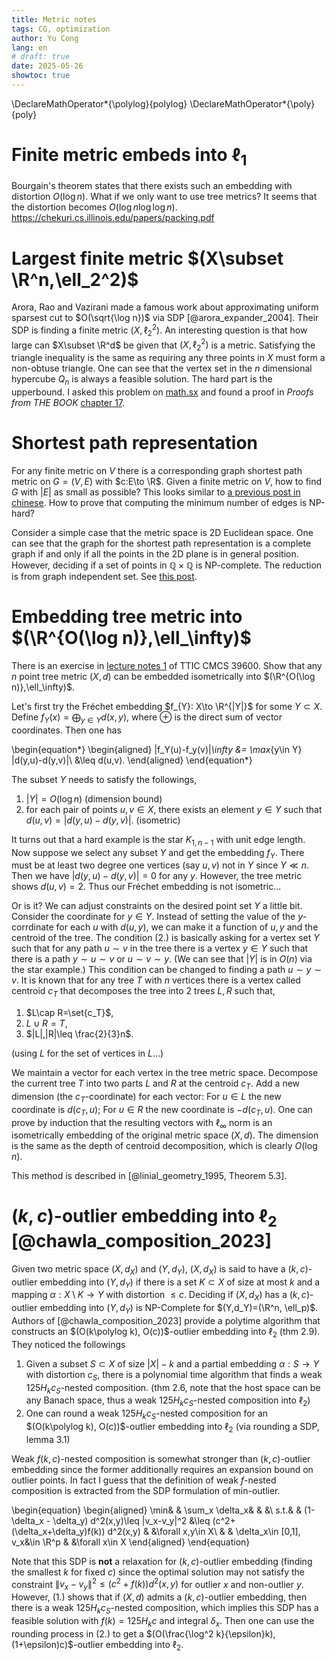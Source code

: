 ```yaml
---
title: Metric notes
tags: CG, optimization
author: Yu Cong
lang: en
# draft: true
date: 2025-05-26
showtoc: true
---
```


\DeclareMathOperator*{\polylog}{polylog}
\DeclareMathOperator*{\poly}{poly}

# Finite metric embeds into $\ell_1$

Bourgain's theorem states that there exists such an embedding with distortion $O(\log n)$. What if we only want to use tree metrics? It seems that the distortion becomes $O(\log n \log \log n)$. <https://chekuri.cs.illinois.edu/papers/packing.pdf>

# Largest finite metric $(X\subset \R^n,\ell_2^2)$

Arora, Rao and Vazirani made a famous work about approximating uniform sparsest cut to $O(\sqrt{\log n})$ via SDP [@arora_expander_2004]. Their SDP is finding a finite metric $(X,\ell_2^2)$. An interesting question is that how large can $X\subset \R^d$ be given that $(X,\ell_2^2)$ is a metric. Satisfying the triangle inequality is the same as requiring any three points in $X$ must form a non-obtuse triangle. One can see that the vertex set in the $n$ dimensional hypercube $Q_n$ is always a feasible solution. The hard part is the upperbound. I asked this problem on [math.sx](https://math.stackexchange.com/questions/5066765) and found a proof in *Proofs from THE BOOK* [chapter 17](https://link.springer.com/chapter/10.1007/978-3-662-57265-8_17).


# Shortest path representation

For any finite metric on $V$ there is a corresponding graph shortest path metric on $G=(V,E)$ with $c:E\to \R$. Given a finite metric on $V$, how to find $G$ with $|E|$ as small as possible? This looks similar to [a previous post in chinese](/posts/2023-01-26-minDAG.html). How to prove that computing the minimum number of edges is NP-hard?

Consider a simple case that the metric space is 2D Euclidean space. One can see that the graph for the shortest path representation is a complete graph if and only if all the points in the 2D plane is in general position. However, deciding if a set of points in $\mathbb Q\times \mathbb Q$ is NP-complete. The reduction is from graph independent set. See [this post](/posts/points-in-general-position.md).

# Embedding tree metric into $(\R^{O(\log n)},\ell_\infty)$

There is an exercise in [lecture notes 1](https://home.ttic.edu/~harry/teaching/pdf/lecture1.pdf) of TTIC CMCS 39600. Show that any $n$ point tree metric $(X,d)$ can be embedded isometrically into $(\R^{O(\log n)},\ell_\infty)$.

Let's first try the Fréchet embedding $f_{Y}: X\to \R^{|Y|}$ for some $Y\subset X$.
Define $f_{Y}(x)=\bigoplus_{y\in Y} d(x,y)$, where $\oplus$ is the direct sum of vector coordinates. 
Then one has

\begin{equation*}
\begin{aligned}
\|f_Y(u)-f_y(v)\|_\infty    &= \max_{y\in Y} |d(y,u)-d(y,v)|\\
                            &\leq d(u,v).
\end{aligned}
\end{equation*}

The subset $Y$ needs to satisfy the followings,

1. $|Y|=O(\log n)$ (dimension bound)
2. for each pair of points $u,v\in X$, there exists an element $y\in Y$ such that $d(u,v)=|d(y,u)-d(y,v)|$. (isometric)

It turns out that a hard example is the star $K_{1,n-1}$ with unit edge length. Now suppose we select any subset $Y$ and get the embedding $f_Y$. There must be at least two degree one vertices (say $u,v$) not in $Y$ since $Y\ll n$. Then we have $|d(y,u)-d(y,v)|=0$ for any $y$. However, the tree metric shows $d(u,v)=2$. Thus our Fréchet embedding is not isometric...

Or is it? We can adjust constraints on the desired point set $Y$ a little bit. Consider the coordinate for $y\in Y$. Instead of setting the value of the $y$-corrdinate for each $u$ with $d(u,y)$, we can make it a function of $u,y$ and the centroid of the tree. The condition (2.) is basically asking for a vertex set $Y$ such that for any path $u\sim v$ in the tree there is a vertex $y\in Y$ such that there is a path $y\sim u \sim v$ or $u\sim v \sim y$. (We can see that $|Y|$ is in $O(n)$ via the star example.)
This condition can be changed to finding a path $u\sim y\sim v$. It is known that for any tree $T$ with $n$ vertices there is a vertex called centroid $c_T$ that decomposes the tree into 2 trees $L,R$ such that,

1. $L\cap R=\set{c_T}$,
2. $L\cup R=T$,
3. $|L|,|R|\leq \frac{2}{3}n$.

(using $L$ for the set of vertices in $L$...)

We maintain a vector for each vertex in the tree metric space.
Decompose the current tree $T$ into two parts $L$ and $R$ at the centroid $c_T$. Add a new dimension (the $c_T$-coordinate) for each vector: For $u\in L$ the new coordinate is $d(c_T,u)$; For $u\in R$ the new coordinate is $-d(c_T,u)$. One can prove by induction that the resulting vectors with $\ell_\infty$ norm is an isometrically embedding of the original metric space $(X,d)$. The dimension is the same as the depth of centroid decomposition, which is clearly $O(\log n)$.

This method is described in [@linial_geometry_1995, Theorem 5.3].


# $(k,c)$-outlier embedding into $\ell_2$ [@chawla_composition_2023]

Given two metric space $(X,d_X)$ and $(Y,d_Y)$, $(X,d_X)$ is said to have a $(k,c)$-outlier embedding into $(Y,d_Y)$ if there is a set $K\subset X$ of size at most $k$ and a mapping $\alpha: X\setminus K \to Y$ with distortion $\leq c$. Deciding if $(X,d_X)$ has a $(k,c)$-outlier embedding into $(Y,d_Y)$ is NP-Complete for $(Y,d_Y)=(\R^n, \ell_p)$.
Authors of [@chawla_composition_2023] provide a polytime algorithm that constructs an $(O(k\polylog k), O(c))$-outlier embedding into $\ell_2$ (thm 2.9). They noticed the followings

1. Given a subset $S\subset X$ of size $|X|-k$ and a partial embedding $\alpha: S \to Y$ with distortion $c_S$, there is a polynomial time algorithm that finds a weak $125 H_k c_S$-nested composition. (thm 2.6, note that the host space can be any Banach space, thus a weak $125 H_k c_S$-nested composition into $\ell_2$)
2. One can round a weak $125 H_k c_S$-nested composition for an $(O(k\polylog k), O(c))$-outlier embedding into $\ell_2$ (via rounding a SDP, lemma 3.1)

Weak $f(k,c)$-nested composition is somewhat stronger than $(k,c)$-outlier embedding since the former additionally requires an expansion bound on outlier points.
In fact I guess that the definition of weak $f$-nested composition is extracted from the SDP formulation of min-outlier.

\begin{equation}
\begin{aligned}
\min&   &   \sum_x \delta_x&    &   &\\
s.t.&   &   (1-\delta_x - \delta_y) d^2(x,y)\leq \|v_x-v_y\|^2 &\leq (c^2+(\delta_x+\delta_y)f(k)) d^2(x,y) &   &\forall x,y\in X\\
    &   &   \delta_x\in [0,1], v_x&\in \R^p   &   &\forall x\in X
\end{aligned}
\end{equation}

Note that this SDP is **not** a relaxation for $(k,c)$-outlier embedding (finding the smallest $k$ for fixed $c$) since the optimal solution may not satisfy the constraint $\|v_x-v_y\|^2\leq (c^2+f(k))d^2(x,y)$ for outlier $x$ and non-outlier $y$.
However, (1.) shows that if $(X,d)$ admits a $(k,c)$-outlier embedding, then there is a weak $125 H_k c_S$-nested composition, which implies this SDP has a feasible solution with $f(k)=125 H_k c$ and integral $\delta_x$.
Then one can use the rounding process in (2.) to get a $(O(\frac{\log^2 k}{\epsilon}k),(1+\epsilon)c)$-outlier embedding into $\ell_2$.